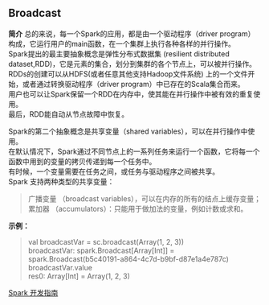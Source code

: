 ## Broadcast
**简介**
总的来说，每一个Spark的应用，都是由一个驱动程序（driver program）构成，它运行用户的main函数，在一个集群上执行各种各样的并行操作。  
Spark提出的最主要抽象概念是弹性分布式数据集 (resilient distributed dataset,RDD)，它是元素的集合，划分到集群的各个节点上，可以被并行操作。  
RDDs的创建可以从HDFS(或者任意其他支持Hadoop文件系统) 上的一个文件开始，或者通过转换驱动程序（driver program）中已存在的Scala集合而来。  
用户也可以让Spark保留一个RDD在内存中，使其能在并行操作中被有效的重复使用。  
最后，RDD能自动从节点故障中恢复。

Spark的第二个抽象概念是共享变量（shared variables），可以在并行操作中使用。  
在默认情况下，Spark通过不同节点上的一系列任务来运行一个函数，它将每一个函数中用到的变量的拷贝传递到每一个任务中。  
有时候，一个变量需要在任务之间，或任务与驱动程序之间被共享。  
Spark 支持两种类型的共享变量：  
> 广播变量 （broadcast variables），可以在内存的所有的结点上缓存变量；  
累加器 （accumulators）：只能用于做加法的变量，例如计数或求和。

**示例：**
> val broadcastVar = sc.broadcast(Array(1, 2, 3))  
broadcastVar: spark.Broadcast[Array[Int]] = spark.Broadcast(b5c40191-a864-4c7d-b9bf-d87e1a4e787c)  
 broadcastVar.value  
res0: Array[Int] = Array(1, 2, 3)  

[Spark 开发指南](https://colobu.com/2014/12/08/spark-programming-guide/)
